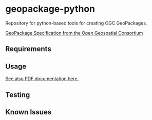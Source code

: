 geopackage-python
=================

Repository for python-based tools for creating OGC GeoPackages.

[GeoPackage Specification from the Open Geospatial
Consortium](http://opengeospatial.org/standards/geopackage)

Requirements
------------

Usage
-----
[See also PDF documentation
here.](https://github.com/GitHubRGI/geopackage-python/raw/master/Documentation/release/Instructions_For_tiles2gpkg.pdf)

Testing
-------

Known Issues
------------

